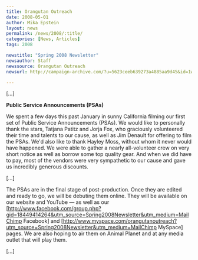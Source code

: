 ```yaml
---
title: Orangutan Outreach
date: 2008-05-01
author: Mika Epstein
layout: news
permalink: /news/2008/:title/
categories: [News, Articles]
tags: 2008

newstitle: "Spring 2008 Newsletter"
newsauthor: Staff
newssource: Orangutan Outreach
newsurl: http://campaign-archive.com/?u=5623ceeb639273a4885aa9d45&id=1wdtoJcvBM&e=

---
```


[...]

**Public Service Announcements (PSAs)**

We spent a few days this past January in sunny California filming our first set of Public Service Announcements (PSAs). We would like to personally thank the stars, Tatjana Patitz and Jorja Fox, who graciously volunteered their time and talents to our cause, as well as Jim Denault for offering to film the PSAs. We'd also like to thank Hayley Moss, without whom it never would have happened. We were able to gather a nearly all-volunteer crew on very short notice as well as borrow some top quality gear. And when we did have to pay, most of the vendors were very sympathetic to our cause and gave us incredibly generous discounts.

[...]

The PSAs are in the final stage of post-production. Once they are edited and ready to go, we will be debuting them online. They will be available on our website and YouTube &#8212; as well as our [http://www.facebook.com/group.php?gid=18449414264&utm_source=Spring2008Newsletter&utm_medium=MailChimp Facebook] and [http://www.myspace.com/orangutanoutreach?utm_source=Spring2008Newsletter&utm_medium=MailChimp MySpace] pages. We are also hoping to air them on Animal Planet and at any media outlet that will play them.

[...]  
